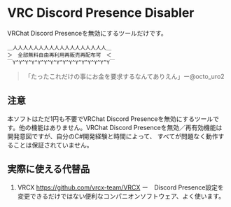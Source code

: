# VRC Discord Presence Disabler
VRChat Discord Presenceを無効にするツールだけです。
```
＿人人人人人人人人人人人人人人人人人人＿
＞　全部無料自由再利用再販売再配布可　＜
￣Y^Y^Y^Y^Y^Y^Y^Y^Y^Y^Y^Y^Y^Y^Y^Y￣
```
> 「たったこれだけの事にお金を要求するなんてありえん」ー@octo_uro2

## 注意
本ソフトはただ1円も不要でVRChat Discord Presenceを無効にするツールです。他の機能はありません。VRChat Discord Presenceを無効／再有効機能は開発意図ですが、自分のC#開発経験と時間によって、
すべてが問題なく動作することは保証されていません。

## 実際に使える代替品
1. VRCX https://github.com/vrcx-team/VRCX ー　Discord Presence設定を変更できるだけではない便利なコンパニオンソフトウェア、よく使います。
